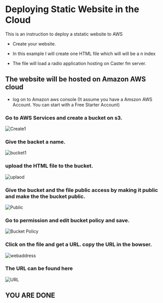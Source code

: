 # Deploying Static Website in the Cloud

 This is an instruction to deploy a ststatic website to AWS
 
 * Create your website. 
 
 * In this example I will create one HTML file which will will be a n index

 * The file will load a radio application hosting on Caster fm server.
 
 
 
 ## The website will be hosted on Amazon AWS cloud
 
 * log on to Amazon aws console (It assume you have a Amszon AWS Account. 
 You can start with a Free Starter Account)
 
 ### Go to AWS Services and create a bucket on s3.
 
 ![Create1](https://user-images.githubusercontent.com/4149567/86658332-96984e00-bfae-11ea-9921-e109000fa900.jpg)
 
 
### Give the backet a name.


![bucket1](https://user-images.githubusercontent.com/4149567/86653635-f42a9b80-bfaa-11ea-9bf9-afca42d1ddda.jpg)

 
### upload the HTML file to the bucket.

 
 ![uplaod](https://user-images.githubusercontent.com/4149567/86658951-132b2c80-bfaf-11ea-810d-02da6acfc448.jpg)

 
 
 ### Give the bucket and the file public access by making it public and make the the bucket public.
 
 
 ![Public](https://user-images.githubusercontent.com/4149567/86659503-859c0c80-bfaf-11ea-91be-24f14291f602.jpg)
 
### Go to permission and edit bucket policy and save.

 
 ![Bucket Policy](https://user-images.githubusercontent.com/4149567/86660077-05c27200-bfb0-11ea-85d5-b7e87bfda85c.jpg)
 
### Click on the file and get a URL. copy the URL in the bowser.
 
 ![webaddress](https://user-images.githubusercontent.com/4149567/86660608-7f5a6000-bfb0-11ea-87fa-720a3b39e3e9.jpg)

### The URL can be found here

![URL](https://user-images.githubusercontent.com/4149567/86664746-9bf89700-bfb4-11ea-83ca-4e69925546a5.jpg)


 ## YOU ARE DONE
 
 
 
 
 
 
 
 
 


 


